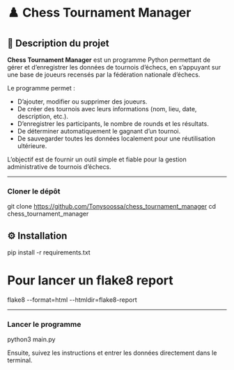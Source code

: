 # ♟️ Chess Tournament Manager

## 🧩 Description du projet
**Chess Tournament Manager** est un programme Python permettant de gérer et d’enregistrer les données de tournois d’échecs, en s’appuyant sur une base de joueurs recensés par la fédération nationale d’échecs.

Le programme permet :
- D’ajouter, modifier ou supprimer des joueurs.  
- De créer des tournois avec leurs informations (nom, lieu, date, description, etc.).  
- D’enregistrer les participants, le nombre de rounds et les résultats.  
- De déterminer automatiquement le gagnant d’un tournoi.  
- De sauvegarder toutes les données localement pour une réutilisation ultérieure.

L’objectif est de fournir un outil simple et fiable pour la gestion administrative de tournois d’échecs.

---
### Cloner le dépôt
git clone <https://github.com/Tonysoossa/chess_tournament_manager>
cd chess_tournament_manager

## ⚙️ Installation
pip install -r requirements.txt

# Pour lancer un flake8 report 
flake8 --format=html --htmldir=flake8-report

---
### Lancer le programme 
python3 main.py

Ensuite, suivez les instructions et entrer les données directement dans le terminal.

